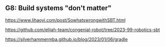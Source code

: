 G8: Build systems "don't matter"
---------------------------------

https://www.lihaoyi.com/post/SowhatswrongwithSBT.html 

https://github.com/elijah-team/congenial-robot/tree/2023-99-robotics-sbt

https://silverhammermba.github.io/blog/2023/01/06/gradle

